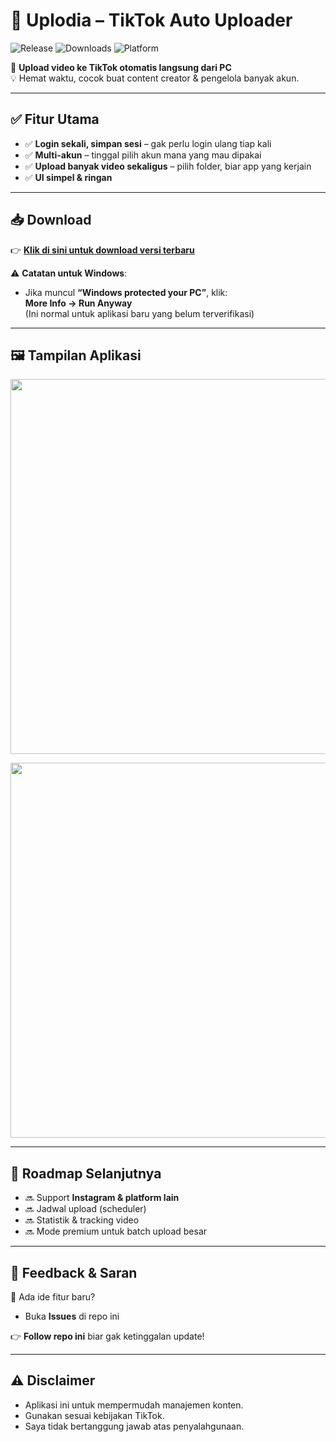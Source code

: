 # 🚀 Uplodia – TikTok Auto Uploader
![Release](https://img.shields.io/github/v/release/MuhWldns/uplodia-app?style=for-the-badge)
![Downloads](https://img.shields.io/github/downloads/MuhWldns/uplodia-app/total?style=for-the-badge)
![Platform](https://img.shields.io/badge/Platform-Windows-blue?style=for-the-badge)

📌 **Upload video ke TikTok otomatis langsung dari PC**  
💡 Hemat waktu, cocok buat content creator & pengelola banyak akun.

---

## ✅ Fitur Utama
- ✅ **Login sekali, simpan sesi** – gak perlu login ulang tiap kali
- ✅ **Multi-akun** – tinggal pilih akun mana yang mau dipakai
- ✅ **Upload banyak video sekaligus** – pilih folder, biar app yang kerjain
- ✅ **UI simpel & ringan**

---

## 📥 Download
👉 **[Klik di sini untuk download versi terbaru](https://github.com/MuhWldns/uplodia-app/releases/latest)**

⚠ **Catatan untuk Windows**:
- Jika muncul **“Windows protected your PC”**, klik:  
  **More Info → Run Anyway**  
  (Ini normal untuk aplikasi baru yang belum terverifikasi)

---

## 🖼 Tampilan Aplikasi

<p align="center">
  <img src="https://github.com/user-attachments/assets/d7de7548-832c-4fa6-bb93-74ca8e66b72a" width="600" />
</p>

<p align="center">
  <img src="https://github.com/user-attachments/assets/4d4a92a1-42e3-4a53-a520-6eaec9cc0df4" width="600" />
</p>

---

## 🔮 Roadmap Selanjutnya
- 🔜 Support **Instagram & platform lain**
- 🔜 Jadwal upload (scheduler)
- 🔜 Statistik & tracking video
- 🔜 Mode premium untuk batch upload besar

---

## 🤝 Feedback & Saran
💬 Ada ide fitur baru?  
- Buka **Issues** di repo ini  


👉 **Follow repo ini** biar gak ketinggalan update!

---

## ⚠ Disclaimer
- Aplikasi ini untuk mempermudah manajemen konten.
- Gunakan sesuai kebijakan TikTok.
- Saya tidak bertanggung jawab atas penyalahgunaan.
